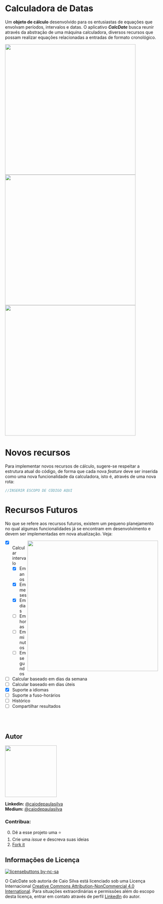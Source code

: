 # Calculadora de Datas

Um **objeto de cálculo** desenvolvido para os entusiastas de equações que envolvam períodos, intervalos e datas. O aplicativo ***CalcDate*** busca reunir através da abstração de uma máquina calculadora, diversos recursos que possam realizar equações relacionadas a entradas de formato cronológico.

<img src="https://user-images.githubusercontent.com/36136627/71374609-14a88080-259a-11ea-9843-2e55f6d4ea50.png" height="430"> <img src="https://user-images.githubusercontent.com/36136627/71374610-15d9ad80-259a-11ea-86cc-5cd1e9f12a80.png" height="430">
<img src="https://user-images.githubusercontent.com/36136627/71374614-170ada80-259a-11ea-92c0-7ab7c0999c4c.png" height="430">

# Novos recursos
Para implementar novos recursos de cálculo, sugere-se respeitar a estrutura atual do código, de forma que cada nova _feature_ deve ser inserida como uma nova funcionalidade da calculadora, isto é, através de uma nova rota:

  ```dart
//INSERIR ESCOPO DE CÓDIGO AQUI
```

# Recursos Futuros
No que se refere aos recursos futuros, existem um pequeno planejamento no qual algumas funcionalidades já se encontram em desenvolvimento e devem ser implementadas em nova atualização. Veja:
<br>

 <img align="right" src="https://user-images.githubusercontent.com/36136627/71374805-dc557200-259a-11ea-9f8a-45fbafaba984.png" height="430">
 
- [x] Calcular intervalo
  - [x] Em anos
  - [x] Em meses
  - [x] Em dias
  - [ ] Em horas
  - [ ] Em minutos
  - [ ] Em segundos
- [ ] Calcular baseado em dias da semana
- [ ] Calcular baseado em dias úteis
- [x] Suporte a idiomas
- [ ] Suporte a fuso-horários
- [ ] Histórico
- [ ] Compartilhar resultados

<br> 
<br>

## Autor
<img src= "https://avatars3.githubusercontent.com/u/36136627?s=400&v=4" width="170" height="170">

**Linkedin:** [@caiodepaulasilva](https://www.linkedin.com/in/caiodepaulasilva/) <br>
**Medium:** [@caiodepaulasilva](https://medium.com/@caiodepaulasilva)

### Contribua:

0.  Dê a esse projeto uma  ⭐️
1.  Crie uma _issue_ e descreva suas ideias
2. [Fork it](https://github.com/caiodepaulasilva/calcDate/fork)



## Informações de Licença

[![licensebuttons by-nc-sa](https://licensebuttons.net/l/by-nc-sa/3.0/88x31.png)](https://creativecommons.org/licenses/by-nc-sa/4.0)

O CalcDate sob autoria de Caio Silva está licenciado sob uma Licença Internacional [Creative Commons Attribution-NonCommercial 4.0 International](https://creativecommons.org/licenses/by-nc/4.0/). Para situações extraordinárias e permissões além do escopo desta licença, entrar em contato através de perfil [LinkedIn](https://www.linkedin.com/in/caiodepaulasilva/) do autor.
